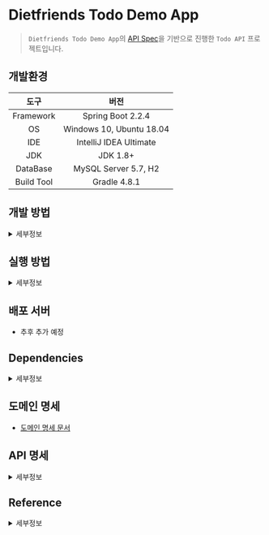 Dietfriends Todo Demo App
===

> `Dietfriends Todo Demo App`의 [API Spec](https://df-test.docs.stoplight.io/api-reference/todos-api)을 기반으로 진행한 `Todo API` 프로젝트입니다. 

## 개발환경

|도구|버전|
|:---:|:---:|
| Framework |Spring Boot 2.2.4 |
| OS |Windows 10, Ubuntu 18.04|
| IDE |IntelliJ IDEA Ultimate |
| JDK |JDK 1.8+|
| DataBase |MySQL Server 5.7, H2|
| Build Tool | Gradle 4.8.1 |

## 개발 방법
<details><summary>세부정보</summary>

* 개발과 관련된 모든 이야기는 [Issues](https://github.com/donghL-dev/Dietfriends-Todo-Demo-App/issues)에서 진행합니다.

* `API` 및 도메인 명세를 기반으로 개발을 진행합니다.

* **Fork**를 통한 `PR`을 지향합니다.

* 아래와 같은 `Git Workflow`를 지향하며 지키려고 노력합니다. ([참고](https://nvie.com/posts/a-successful-git-branching-model/?))

    <img width=750, height=850, src="https://camo.githubusercontent.com/7f2539ff6001fe7700853313e7cdb7fd4602e16a/68747470733a2f2f6e7669652e636f6d2f696d672f6769742d6d6f64656c4032782e706e67">

</details>

## 실행 방법
<details><summary>세부정보</summary>

* 준비사항.

    * `Gradle` or `IntelliJ IDEA`

    * `JDK` (>= 1.8)

    * `Spring Boot` (>= 2.x)

* 저장소를 `clone`

    ```bash
    $ git clone https://github.com/donghL-dev/Dietfriends-Todo-Demo-App.git
    ```

* `DB`는 `MySQL`을 쓴다고 가정. 

    * 다른 `DB`를 사용한다면, 그 `DB`에 맞게 설정을 해야함.

* 프로젝트 내 `Dietfriends-Todo-Demo-App\src\main\resources` 경로에 `application.yml` 생성.

    * 밑의 양식대로 내용을 채운 뒤, `application.yml`에 삽입.
    <br>

    ```yml
    spring:
        datasource:
            url: jdbc:mysql://localhost:3306/본인_DB?serverTimezone=UTC
            username: 본인_DB_User
            password: 본인_DB_User_Password
            driver-class-name: com.mysql.cj.jdbc.Driver
        jpa:
            hibernate:
                ddl-auto: create
        servlet:
           multipart:
                enabled: true
                max-file-size: 200MB
                max-request-size: 215MB

    file:
        upload-dir: ./uploads

    todo:
        jjwt:
            secret: secret key
            expiration: 만료 시간
    ```

* `IntelliJ IDEA`(>= 2018.3)에서 해당 프로젝트를 `Open`

    * 또는 터미널을 열어서 프로젝트 경로에 진입해서 다음 명령어를 실행.

    * `Windows 10`

        ```bash
        $ gradlew bootRun
        ```

    * `Ubuntu 18.04`

        ```bash
        $ ./gradlew bootRun
        ```

</details>

## 배포 서버

* 추후 추가 예정

## Dependencies
<details><summary>세부정보</summary>

* `Spring Web`

* `Spring Data JPA`

* `Spring Security`

* `MySQL Driver`

* `H2 Database`

* `Lombok`

</details>

## 도메인 명세

* [도메인 명세 문서](https://www.notion.so/dhlab/ToDo-f3a2e60ff75646358a032e67b56b2b55)

## API 명세 
<details><summary>세부정보</summary>

* 모든 `API`에 대한 반환은 `Content-Type: application/json; charset=utf-8`를 기본으로 합니다.

    * `API` 명세에 따라서 일부 `API`는 `HTTP Status Code`만 반환합니다.

* 인증(`auth`)은 `HTTP` 헤더를 사용해서 진행됩니다.<br>

    | Key | Value |
    |:---:|:---:|
    | Content-Type | `application/json` |
    | Authorization | `token` |

* `Response`

    * 추후 추가 예정

</details>

## Reference
<details><summary>세부정보</summary>
<br>

* 참고한 소스코드 또는 오픈 소스가 생길 경우 추가 예정.

</details>
